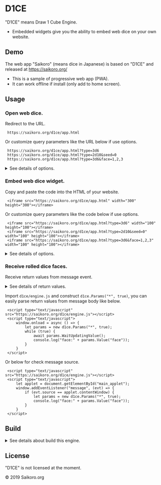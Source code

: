# D1CE

"D1CE" means Draw 1 Cube Engine.

 * Embedded widgets give you the ability to embed web dice on your own website.


## Demo

The web app "Saikoro" (means dice in Japanese) is based on "D1CE" and released at https://saikoro.org/

 * This is a sample of progressive web app (PWA).
 * It can work offline if install (only add to home screen).


## Usage

### Open web dice.

Redirect to the URL.

```
 https://saikoro.org/d1ce/app.html
```

Or customize query parameters like the URL below if use options.

```
 https://saikoro.org/d1ce/app.html?type=3d6
 https://saikoro.org/d1ce/app.html?type=2d10&seed=0
 https://saikoro.org/d1ce/app.html?type=3d6&face=1,2,3
```

<details>
<summary>
See details of options.
</summary>

All query parameters are separated by `&` like below.

```
?type=3d6
?type=2d10&seed=0
?type=3d6&face=1,2,3
```

 * `type` parameter specifies type of dice.
     * Set `d` + dice face maximum number (ex. `d6`) in `type` parameter.
     * Or set dice count 1〜9 and `d` + dice face maximum number (ex. `2d6`) in `type` parameter.~~
 * `seed` parameter specifies random seed of dice face.
     * Set non zero number in `seed` parameter.
     * Or set 0 to use default random seed.
 * `face` parameters specify dice face numbers one by one.
     * Set numbers separated by `,` in `face` parameter.
     * Ignore `seed` parameter if `face` parameters are set.

</details>

### Embed web dice widget.

Copy and paste the code into the HTML of your website.

```
 <iframe src="https://saikoro.org/d1ce/app.html" width="300" height="300"></iframe>
```

Or customize query parameters like the code below if use options.

```
 <iframe src="https://saikoro.org/d1ce/app.html?type=3d6" width="100" height="100"></iframe>
 <iframe src="https://saikoro.org/d1ce/app.html?type=2d10&seed=0" width="100" height="100"></iframe>
 <iframe src="https://saikoro.org/d1ce/app.html?type=3d6&face=1,2,3" width="100" height="100"></iframe>
```

<details>
<summary>
See details of options.
</summary>

All query parameters are separated by `&` like below.

```
?type=3d6
?type=2d10&seed=0
?type=3d6&face=1,2,3
```

 * `type` parameter specifies type of dice.
     * Set `d` + dice face maximum number (ex. `d6`) in `type` parameter.
     * Or set dice count 1〜9 and `d` + dice face maximum number (ex. `2d6`) in `type` parameter.~~
 * `seed` parameter specifies random seed of dice face.
     * Set non zero number in `seed` parameter.
     * Or set 0 to use default random seed.
 * `face` parameters specify dice face numbers one by one.
     * Set numbers separated by `,` in `face` parameter.
     * Ignore `seed` parameter if `face` parameters are set.

</details>

### Receive rolled dice faces.

Receive return values from message event.

<details>
<summary>
See details of return values.
</summary>

 * Recommend to check message origin for security.
 * Message body is URL query parameter format w/o `?`. All parameters in return values are separated by `&` like below.

```
face=1,2
```

 * `face` parameters return dice faces one by one.
     * Set numbers separated by `,` in `face` parameter.

</details>

Import `d1ce/engine.js` and construct `d1ce.Params("*", true)`, you can easily parse return values from message body like below.

```
 <script type="text/javascript" src="https://saikoro.org/d1ce/engine.js"></script>
 <script type="text/javascript">
     window.onload = async () => {
         let params = new d1ce.Params("*", true);
         while (true) {
             await params.WaitUpdatingValue();
             console.log("face:" + params.Value("face"));
         }
     }
 </script>
```

Or below for check message source.

```
 <script type="text/javascript" src="https://saikoro.org/d1ce/engine.js"></script>
 <script type="text/javascript">
     let applet = document.getElementById("main_applet");
     window.addEventListener("message", (evt) => {
         if (evt.source == applet.contentWindow) {
             let params = new d1ce.Params("*", true);
             console.log("face:" + params.Value("face"));
         }
     }
 </script>
```



## Build

<details>

<summary>
See details about build this engine.
</summary>

### Setup using nvm.

 1. Install nvm.
     * `apt-get update`
     * `apt-get install build-essential libssl-dev`
     * `curl -o- https://raw.githubusercontent.com/creationix/nvm/v0.34.0/install.sh | bash`
         * See: https://github.com/creationix/nvm#installation-and-update
 2. Install Node.js by nvm.
     * `nvm install stable`
 3. Install Node.js modules by npm.
     * `npm install`

### Setup without nvm.

 1. Install Node.js and npm.
     * See: https://nodejs.org/
 2. Install Node.js modules by npm.
     * `npm install`

### Test "D1CE" widgets.

 1. Open `src/app.html`
     *  Or start to publish source files by ngrok.
         * `npm run serve`
     *  Access `https://xxxxxx.ngrok.io/src/app.html` to open `src/app.html`

### Build packaged "D1CE" widgets and test.

 1. Build a package from source files.
     * `npm run build`
 2. Start to publish widgets by ngrok.
     * `npm run serve`
 3. Access `https://xxxxxx.ngrok.io/d1ce/app.html` to open `d1ce/app.html`

</details>


## License

"D1CE" is not licensed at the moment.

©︎ 2019 Saikoro.org

